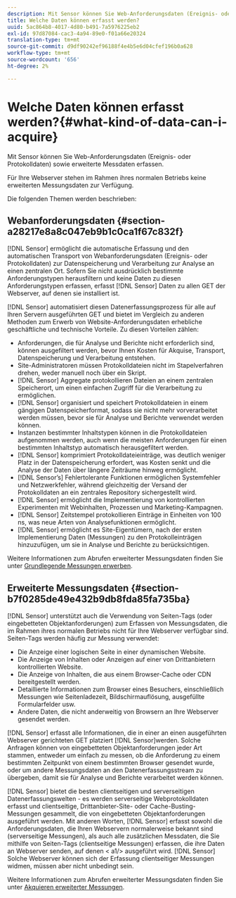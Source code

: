 ```yaml
---
description: Mit Sensor können Sie Web-Anforderungsdaten (Ereignis- oder Protokolldaten) sowie erweiterte Messdaten erfassen.
title: Welche Daten können erfasst werden?
uuid: 5ac864b8-4017-4d80-b491-7a5976225eb2
exl-id: 97d87084-cac3-4a94-89e0-f01a66e20324
translation-type: tm+mt
source-git-commit: d9df90242ef96188f4e4b5e6d04cfef196b0a628
workflow-type: tm+mt
source-wordcount: '656'
ht-degree: 2%

---
```


# Welche Daten können erfasst werden?{#what-kind-of-data-can-i-acquire}

Mit Sensor können Sie Web-Anforderungsdaten (Ereignis- oder Protokolldaten) sowie erweiterte Messdaten erfassen.

Für Ihre Webserver stehen im Rahmen ihres normalen Betriebs keine erweiterten Messungsdaten zur Verfügung.

Die folgenden Themen werden beschrieben:

## Webanforderungsdaten {#section-a28217e8a8c047eb9b1c0ca1f67c832f}

[!DNL Sensor] ermöglicht die automatische Erfassung und den automatischen Transport von Webanforderungsdaten (Ereignis- oder Protokolldaten) zur Datenspeicherung und Verarbeitung zur Analyse an einen zentralen Ort. Sofern Sie nicht ausdrücklich bestimmte Anforderungstypen herausfiltern und keine Daten zu diesen Anforderungstypen erfassen, erfasst [!DNL Sensor] Daten zu allen GET der Webserver, auf denen sie installiert ist.

[!DNL Sensor] automatisiert diesen Datenerfassungsprozess für alle auf Ihren Servern ausgeführten GET und bietet im Vergleich zu anderen Methoden zum Erwerb von Website-Anforderungsdaten erhebliche geschäftliche und technische Vorteile. Zu diesen Vorteilen zählen:

* Anforderungen, die für Analyse und Berichte nicht erforderlich sind, können ausgefiltert werden, bevor Ihnen Kosten für Akquise, Transport, Datenspeicherung und Verarbeitung entstehen.
* Site-Administratoren müssen Protokolldateien nicht im Stapelverfahren drehen, weder manuell noch über ein Skript.
* [!DNL Sensor] Aggregate protokollieren Dateien an einem zentralen Speicherort, um einen einfachen Zugriff für die Verarbeitung zu ermöglichen.
* [!DNL Sensor] organisiert und speichert Protokolldateien in einem gängigen Datenspeicherformat, sodass sie nicht mehr vorverarbeitet werden müssen, bevor sie für Analyse und Berichte verwendet werden können.
* Instanzen bestimmter Inhaltstypen können in die Protokolldateien aufgenommen werden, auch wenn die meisten Anforderungen für einen bestimmten Inhaltstyp automatisch herausgefiltert werden.
* [!DNL Sensor] komprimiert Protokolldateieinträge, was deutlich weniger Platz in der Datenspeicherung erfordert, was Kosten senkt und die Analyse der Daten über längere Zeiträume hinweg ermöglicht.
* [!DNL Sensor’s] Fehlertolerante Funktionen ermöglichen Systemfehler und Netzwerkfehler, während gleichzeitig der Versand der Protokolldaten an ein zentrales Repository sichergestellt wird.
* [!DNL Sensor] ermöglicht die Implementierung von kontrollierten Experimenten mit Webinhalten, Prozessen und Marketing-Kampagnen.
* [!DNL Sensor] Zeitstempel protokollieren Einträge in Einheiten von 100 ns, was neue Arten von Analysefunktionen ermöglicht.
* [!DNL Sensor] ermöglicht es Site-Eigentümern, nach der ersten Implementierung Daten (Messungen) zu den Protokolleinträgen hinzuzufügen, um sie in Analyse und Berichte zu berücksichtigen.

Weitere Informationen zum Abrufen erweiterter Messungsdaten finden Sie unter [Grundlegende Messungen erwerben](../../home/c-undst-pg-tag/c-acq-bsln-msmts/c-acq-bsln-msmts.md#concept-ed9b4b21693a4bafac75d60708b9b6fe).

## Erweiterte Messungsdaten {#section-b7f0285de49e432b9db8fda85fa735ba}

[!DNL Sensor] unterstützt auch die Verwendung von Seiten-Tags (oder eingebetteten Objektanforderungen) zum Erfassen von Messungsdaten, die im Rahmen ihres normalen Betriebs nicht für Ihre Webserver verfügbar sind. Seiten-Tags werden häufig zur Messung verwendet:

* Die Anzeige einer logischen Seite in einer dynamischen Website.
* Die Anzeige von Inhalten oder Anzeigen auf einer von Drittanbietern kontrollierten Website.
* Die Anzeige von Inhalten, die aus einem Browser-Cache oder CDN bereitgestellt werden.
* Detaillierte Informationen zum Browser eines Besuchers, einschließlich Messungen wie Seitenladezeit, Bildschirmauflösung, ausgefüllte Formularfelder usw.
* Andere Daten, die nicht anderweitig von Browsern an Ihre Webserver gesendet werden.

[!DNL Sensor] erfasst alle Informationen, die in einer an einen ausgeführten Webserver gerichteten GET platziert  [!DNL Sensor]werden. Solche Anfragen können von eingebetteten Objektanforderungen jeder Art stammen, entweder um einfach zu messen, ob die Anforderung zu einem bestimmten Zeitpunkt von einem bestimmten Browser gesendet wurde, oder um andere Messungsdaten an den Datenerfassungsstream zu übergeben, damit sie für Analyse und Berichte verarbeitet werden können.

[!DNL Sensor] bietet die besten clientseitigen und serverseitigen Datenerfassungswelten - es werden serverseitige Webprotokolldaten erfasst und clientseitige, Drittanbieter-Site- oder Cache-Busting-Messungen gesammelt, die von eingebetteten Objektanforderungen ausgeführt werden. Mit anderen Worten, [!DNL Sensor] erfasst sowohl die Anforderungsdaten, die Ihren Webservern normalerweise bekannt sind (serverseitige Messungen), als auch alle zusätzlichen Messdaten, die Sie mithilfe von Seiten-Tags (clientseitige Messungen) erfassen, die ihre Daten an Webserver senden, auf denen &lt; a1/> ausgeführt wird. [!DNL Sensor] Solche Webserver können sich der Erfassung clientseitiger Messungen widmen, müssen aber nicht unbedingt sein.

Weitere Informationen zum Abrufen erweiterter Messungsdaten finden Sie unter [Akquieren erweiterter Messungen](../../home/c-undst-pg-tag/c-acq-ext-msmt/c-acq-ext-msmt.md#concept-d171a6d2bde843cdb65bcfe69c6a4944).
